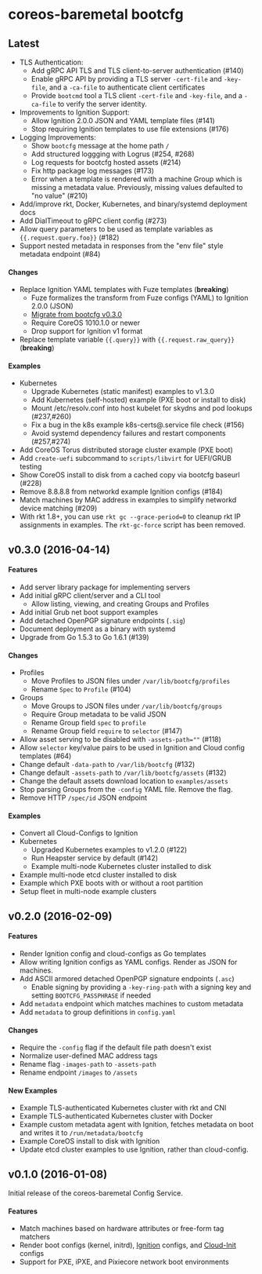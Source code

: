 # coreos-baremetal bootcfg

## Latest

* TLS Authentication:
    * Add gRPC API TLS and TLS client-to-server authentication (#140)
    * Enable gRPC API by providing a TLS server `-cert-file` and `-key-file`, and a `-ca-file` to authenticate client certificates
    * Provide `bootcmd` tool a TLS client `-cert-file` and `-key-file`, and a `-ca-file` to verify the server identity.
* Improvements to Ignition Support:
    * Allow Ignition 2.0.0 JSON and YAML template files (#141)
    * Stop requiring Ignition templates to use file extensions (#176)
* Logging Improvements:
    * Show `bootcfg` message at the home path `/`
    * Add structured loggging with Logrus (#254, #268)
    * Log requests for bootcfg hosted assets (#214)
    * Fix http package log messages (#173)
    * Error when a template is rendered with a machine Group which is missing a metadata value. Previously, missing values defaulted to "no value" (#210)
* Add/improve rkt, Docker, Kubernetes, and binary/systemd deployment docs
* Add DialTimeout to gRPC client config (#273)
* Allow query parameters to be used as template variables as `{{.request.query.foo}}` (#182)
* Support nested metadata in responses from the "env file" style metadata endpoint (#84)

#### Changes

* Replace Ignition YAML templates with Fuze templates (**breaking**)
    - Fuze formalizes the transform from Fuze configs (YAML) to Ignition 2.0.0 (JSON)
    - [Migrate from bootcfg v0.3.0](Documentation/ignition.md#migration-from-v030)
    - Require CoreOS 1010.1.0 or newer
    - Drop support for Ignition v1 format
* Replace template variable `{{.query}}` with `{{.request.raw_query}}` (**breaking**)

#### Examples

* Kubernetes
    * Upgrade Kubernetes (static manifest) examples to v1.3.0
    * Add Kubernetes (self-hosted) example (PXE boot or install to disk)
    * Mount /etc/resolv.conf into host kubelet for skydns and pod lookups (#237,#260)
    * Fix a bug in the k8s example k8s-certs@.service file check (#156)
    * Avoid systemd dependency failures and restart components (#257,#274)
* Add CoreOS Torus distributed storage cluster example (PXE boot)
* Add `create-uefi` subcommand to `scripts/libvirt` for UEFI/GRUB testing
* Show CoreOS install to disk from a cached copy via bootcfg baseurl (#228)
* Remove 8.8.8.8 from networkd example Ignition configs (#184)
* Match machines by MAC address in examples to simplify networkd device matching (#209)
* With rkt 1.8+, you can use `rkt gc --grace-period=0` to cleanup rkt IP assignments in examples. The `rkt-gc-force` script has been removed.

## v0.3.0 (2016-04-14)

#### Features

* Add server library package for implementing servers
* Add initial gRPC client/server and a CLI tool
    - Allow listing, viewing, and creating Groups and Profiles
* Add initial Grub net boot support examples
* Add detached OpenPGP signature endpoints (`.sig`)
* Document deployment as a binary with systemd
* Upgrade from Go 1.5.3 to Go 1.6.1 (#139)

#### Changes

* Profiles
    - Move Profiles to JSON files under `/var/lib/bootcfg/profiles`
    - Rename `Spec` to `Profile` (#104)
* Groups
    - Move Groups to JSON files under `/var/lib/bootcfg/groups`
    - Require Group metadata to be valid JSON
    - Rename Group field `spec` to `profile`
    - Rename Group field `require` to `selector` (#147)
* Allow asset serving to be disabled with `-assets-path=""` (#118)
* Allow `selector` key/value pairs to be used in Ignition and Cloud config templates (#64)
* Change default `-data-path` to `/var/lib/bootcfg` (#132)
* Change default `-assets-path` to `/var/lib/bootcfg/assets` (#132)
* Change the default assets download location to `examples/assets`
* Stop parsing Groups from the `-config` YAML file. Remove the flag.
* Remove HTTP `/spec/id` JSON endpoint

#### Examples

* Convert all Cloud-Configs to Ignition
* Kubernetes
    * Upgraded Kubernetes examples to v1.2.0 (#122)
    * Run Heapster service by default (#142)
    * Example multi-node Kubernetes cluster installed to disk
* Example multi-node etcd cluster installed to disk
* Example which PXE boots with or without a root partition
* Setup fleet in multi-node example clusters


## v0.2.0 (2016-02-09)

#### Features

* Render Ignition config and cloud-configs as Go templates
* Allow writing Ignition configs as YAML configs. Render as JSON for machines.
* Add ASCII armored detached OpenPGP signature endpoints (`.asc`)
    - Enable signing by providing a `-key-ring-path` with a signing key and setting `BOOTCFG_PASSPHRASE` if needed
* Add `metadata` endpoint which matches machines to custom metadata
* Add `metadata` to group definitions in `config.yaml`

#### Changes

* Require the `-config` flag if the default file path doesn't exist
* Normalize user-defined MAC address tags
* Rename flag `-images-path` to `-assets-path`
* Rename endpoint `/images` to `/assets`

#### New Examples

* Example TLS-authenticated Kubernetes cluster with rkt and CNI
* Example TLS-authenticated Kubernetes cluster with Docker
* Example custom metadata agent with Ignition, fetches metadata on boot and writes it to `/run/metadata/bootcfg`
* Example CoreOS install to disk with Ignition
* Update etcd cluster examples to use Ignition, rather than cloud-config.

## v0.1.0 (2016-01-08)

Initial release of the coreos-baremetal Config Service.

#### Features

* Match machines based on hardware attributes or free-form tag matchers
* Render boot configs (kernel, initrd), [Ignition](https://coreos.com/ignition/docs/latest/what-is-ignition.html) configs, and [Cloud-Init](https://github.com/coreos/coreos-cloudinit) configs
* Support for PXE, iPXE, and Pixiecore network boot environments
